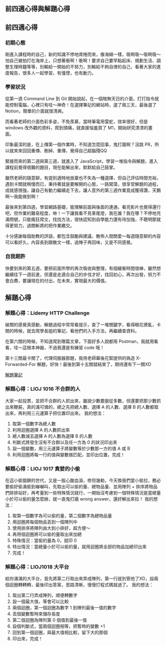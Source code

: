 ## 前四週心得與解題心得
## 前四週心得
### 初期心態
剛進入課程時的自己，新的知識不停地席捲而來，像海綿一樣，吸啊吸～吸啊吸～怕自己被拍打在海岸上，只想著衝啊！衝啊！要求自己要早點起床、規劃生活、調整生理時鐘等等，別輸給一開始的不努力，別輸給不夠自律的自己，看著大家的進度報告，很多人一起學習，有憧憬，也有動力。

### 學習狀況
從第一週 Command Line 到 Git 開始說起，在一個暗無天日的介面，打打指令就能控制電腦，心裡只有哇～神奇！在選擇筆記的網站時，選了兩三天，最後選了 Notion，簡單的介面就很清爽。

而看著老師的介面色彩多姿，不免羨慕，當時筆電用雷蛇，效率很好，但是 windows 改外觀的資料，爬到頭痛，就直接惱羞買了 M1，開始研究漂漂的畫面。

印象最深的是，在上傳第一個作業時，不知道怎麼回事，鬼打牆啊？沒跳 PR，所以就來來回回重傳、刪掉、重傳，覺得自己超腦殘QQ

緊接而來的第二週與第三週，就進入了 JavaScript，學習一堆指令與解題，進入課程前覺得很難的題目，現在能解出來，默默給自己鼓掌。

雖然老師的隨意聊，有提到適時地放棄也不失為一種選擇，但自己評估時間充裕，遇到卡關就稍慢而已，秉持著就是要解開的心態，一路闖蕩，很享受解題的過程，成就感很強，讓自己有動力繼續走下去，讓人意外的第三週作業竟成獲得讚，天鵝啊～我能做到啊！

最後來到第四週，學習網路基礎，能理解前面與後面的連通，看完影片也覺得還行吧，但作業的難易程度，咻！一下讓我看不見車尾燈，我在誰？我在哪？不停地充滿問號，只能瘋狂爬文，找找方法，很快認知到自學能力還有待加強，不聰明那就得更努力，過關斬將的把作業繳交。

十分感謝每個助教的評語，都包含鼓勵與建議，散佈人間關愛～每週隨意聊的內容可以看好久，內容長到跟散文一樣，過陣子再回味，又是不同感覺。

### 自我期許
快要到來的第五週，要把前面所學的再次吸收與整理，有個緩衝時間很棒，雖然想繼續往下一週前進，但還是走適合自己的步伐才好，找回初心，再次出發，努力不會白費，要讓現在的付出，在未來，實現最大的價值。

## 解題心得
### 解題心得：Lidemy HTTP Challenge
破關的感覺真感動，解題過程中常常看提示，查了一堆關鍵字，看得眼花撩亂，卡關的時候，就去爬學長姐的筆記，看他們的入手方法，再繼續查資料。

在第六關的時候，不知道爬到哪篇文章，下面好多人說都用 Postman，我就用看看，哇～這根本神器，不過我還是有練習 code 哦！

第十三關最卡關了，代理伺服器那題，我用老師幕後花絮提供的偽造 X-Forwarded-For 解題，好快！最後到第十五關就結束了，期待還有下一關XD

[解題筆記](https://www.notion.so/w5-Lidemy-HTTP-Challenge-fc8826b3fb814552ba44824e78975b22)

### 解題心得：LIOJ 1016 不合群的人
大家一起投票，並把不合群的人抓出來，雖說少數要服從多數，但還要把那少數抓出來鞭屍，真的滿可憐的，總之先把總人數、選擇 A 的人數、選擇 B 的人數都取出來，再利用三元運算子把位置印出來。
我的想法：
1. 取第一個數字為總人數
2. 利用迴圈選擇 A 的人數抓出來
3. 總人數減去選擇 A 的人數為選擇 B 的人數
4. 判斷式將發生沒有不合群以及任一方為 0 的狀況印出來
5. 設一個變數，用三元運算子將變數等於少數那一方的值 A 或 B
6. 利用迴圈將每一行的值與變數做匹配，並印出位置，完成！

### 解題心得：LIOJ 1017  貪婪的小偷
在這小偷猖獗的世代，又是一股心酸血淚，修但幾勒，今天換我們當小偷拉，務必要偷好偷滿偷到嚇嚇叫，先取出可以偷的量、總物品量、並用陣列 + 排序將物品們排排站好，再考量到一些特殊情況就行，一開始沒考慮到一個特殊情況是當總量小於可以偷的量怎麼辦，就一直鬼打牆 wrong answer，還好解出來拉！
我的想法：
1. 取第一個數字為可以偷的量，第二個數字為總物品量
2. 用迴圈將每個物品丟到一個陣列中
3. 使用排序將陣列由大到小排好，超方便～
4. 再用個迴圈將可以偷的量取出來加總
5. 特殊情況：當偷的量為 0，就印 0
6. 特出情況：當總量小於可以偷的量，就用迴圈將全部的物品加總印出來
7. 完成！

### 解題心得：LIOJ1018 大平台
給你滿滿的大平台，首先將第二行取出來弄成陣列，第一行就別管他了XD，設兩個迴圈轉轉轉，最後印出答案，思路清晰，慢慢打程式碼就過了。
我的想法：
1. 取出第二行弄成陣列，順便轉數字
2. 設一個最大值，等會可以比較
3. 兩個迴圈，第一個迴圈為數字 1 到陣列最後一值的數字
4. 丟個變數暫時來儲存長度
5. 第二個迴圈為陣列第 0 個值到最後一值
6. 設個判斷式，當兩個迴圈相等，把暫時的變數 +1
7. 回到第一個迴圈，與最大值相比較，留下大的那個
8. 印出來，完成！